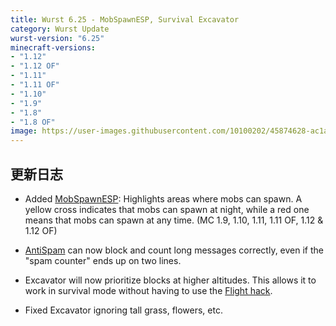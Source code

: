 ```yaml
---
title: Wurst 6.25 - MobSpawnESP, Survival Excavator
category: Wurst Update
wurst-version: "6.25"
minecraft-versions:
- "1.12"
- "1.12 OF"
- "1.11"
- "1.11 OF"
- "1.10"
- "1.9"
- "1.8"
- "1.8 OF"
image: https://user-images.githubusercontent.com/10100202/45874628-ac1a9480-bd95-11e8-86d4-266d7981ff0d.jpg
---
```

## 更新日志

- Added [MobSpawnESP](https://wurst.wiki/mobspawnesp): Highlights areas where mobs can spawn. A yellow cross indicates that mobs can spawn at night, while a red one means that mobs can spawn at any time. (MC 1.9, 1.10, 1.11, 1.11 OF, 1.12 & 1.12 OF)

- [AntiSpam](https://wurst.wiki/antispam) can now block and count long messages correctly, even if the "spam counter" ends up on two lines.

- Excavator will now prioritize blocks at higher altitudes. This allows it to work in survival mode without having to use the [Flight hack](https://wurst.wiki/flight).

- Fixed Excavator ignoring tall grass, flowers, etc.
